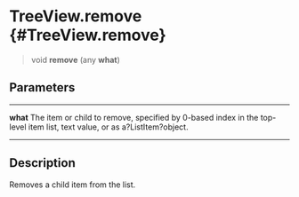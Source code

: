 TreeView.remove {#TreeView.remove}
===============

> void **remove** (any **what**)

Parameters
----------

  ---------- -----------------------------------------------------------------
  **what**   The item or child to remove, specified by 0-based index in the
             top-level item list, text value, or as a?ListItem?object.
  ---------- -----------------------------------------------------------------

Description
-----------

Removes a child item from the list.

